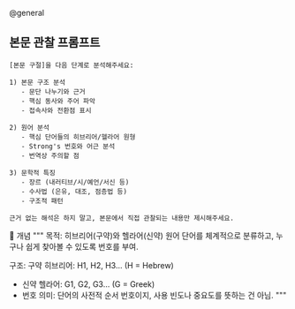 @general

## 본문 관찰 프롬프트

```
[본문 구절]을 다음 단계로 분석해주세요:

1) 본문 구조 분석
   - 문단 나누기와 근거
   - 핵심 동사와 주어 파악
   - 접속사와 전환점 표시

2) 원어 분석
   - 핵심 단어들의 히브리어/헬라어 원형
   - Strong's 번호와 어근 분석
   - 번역상 주의할 점

3) 문학적 특징
   - 장르 (내러티브/시/예언/서신 등)
   - 수사법 (은유, 대조, 점층법 등)
   - 구조적 패턴

근거 없는 해석은 하지 말고, 본문에서 직접 관찰되는 내용만 제시해주세요.
```

📌 개념
"""
목적: 히브리어(구약)와 헬라어(신약) 원어 단어를 체계적으로 분류하고, 누구나 쉽게 찾아볼 수 있도록 번호를 부여.

구조: 구약 히브리어: H1, H2, H3… (H = Hebrew)

- 신약 헬라어: G1, G2, G3… (G = Greek)
- 번호 의미: 단어의 사전적 순서 번호이지, 사용 빈도나 중요도를 뜻하는 건 아님.
  """
